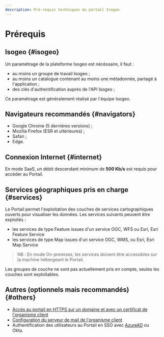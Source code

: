 ```yaml
---
description: Pré-requis techniques du portail Isogeo
---
```

# Prérequis

## Isogeo {#isogeo}

Un paramétrage de la plateforme Isogeo est nécéssaire, il faut : 

* au moins un groupe de travail Isogeo ;
* au moins un catalogue contenant au moins une métadonnée, partagé à l'application ;
* des clés d'authentification auprès de l'API Isogeo ;

Ce paramétrage est généralement réalisé par l'équipe Isogeo.

## Navigateurs recommandés {#navigators}

* Google Chrome \(5 dernières versions\) ;
* Mozilla Firefox \(ESR et ultérieures\) ;
* Safari ;
* Edge.

## Connexion Internet {#internet}

En mode SaaS, un débit descendant minimum de **500 Kb/s** est requis pour accéder au Portail.

## Services géographiques pris en charge {#services}

Le Portail permet l'exploitation des couches de services cartographiques ouverts pour visualiser les données. Les services suivants peuvent être exploités :

* les services de type Feature issues d'un service OGC, WFS ou Esri, Esri Feature Service
* les services de type Map issues d'un service OGC, WMS, ou Esri, Esri Map Service

> NB : En mode On-premises, les services doivent être accessibles sur la machine hébergeant le Portail. 

Les groupes de couche ne sont pas actuellement pris en compte, seules les couches sont exploitables. 

## Autres (optionnels mais recommandés) {#others}

* [Accès au portail en HTTPS sur un domaine et avec un certificat de l'organisme client](/appendices/https.md)
* [Configuration du serveur de mail de l'organisme client](/settings/general.md#mail_server)
* Authentification des utilisateurs au Portail en SSO avec [AzureAD](/appendices/azuread.md) ou Okta.

<!-- ---

## Environnement technique {#environment}

Généralement, le portail est hébergé par Isogeo en SaaS, mais celui-ci peut également être déployé en interne selon les prérequis ci-dessous. 

### Spécifications serveur

* Serveur web compatible avec PHP (Windows/IIS, Linux/Apache) et MySQL ou PostgreSQL au besoin
* connexion autorisée et configurée \(proxy, pare-feu...\) vers les domaines de l'API Isogeo :
  * [https://v1.api.isogeo.com/\*](https://v1.api.isogeo.com/)
  * [https://id.api.isogeo.com/\*](https://v1.api.isogeo.com/)
* Cache applicatif activé

### Briques logicielles utilisées {#softwares}

* PHP : version 7.1+ ; 
* MySQL 5.7+ ou PostgreSQL 11+ ;
* [Helicon ISAPI Rewrite](http://www.helicontech.com/isapi_rewrite/) pour la gestion des fichiers *.htaccess* sur les serveurs IIS uniquement. -->